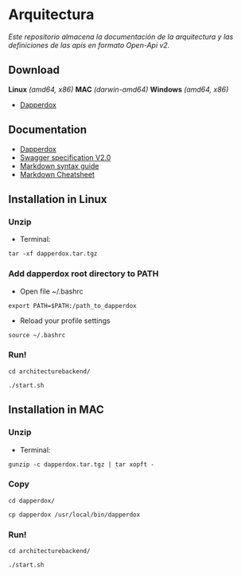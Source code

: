 Arquitectura
====

*Este repositorio almacena la documentación de la arquitectura y las definiciones de las apis en formato Open-Api v2.*

## Download
**Linux** *(amd64, x86)* **MAC** *(darwin-amd64)* **Windows** *(amd64, x86)*
 - [Dapperdox](http://dapperdox.io/download/downloads)


## Documentation

* [Dapperdox](http://dapperdox.io/docs/overview)
* [Swagger specification V2.0](https://swagger.io/docs/specification/2-0/basic-structure/)
* [Markdown syntax guide](https://confluence.atlassian.com/bitbucketserver/markdown-syntax-guide-776639995.html)
* [Markdown Cheatsheet](https://github.com/adam-p/markdown-here/wiki/Markdown-Cheatsheet)


Installation in Linux
---

### Unzip

- Terminal: 
```
tar -xf dapperdox.tar.tgz
```

### Add dapperdox root directory to PATH
- Open file ~/.bashrc
```
export PATH=$PATH:/path_to_dapperdox
```
- Reload your profile settings
```
source ~/.bashrc
```

### Run!

```
cd architecturebackend/

./start.sh
```

Installation in MAC
---

### Unzip

- Terminal: 

```
gunzip -c dapperdox.tar.tgz | tar xopft -
```

### Copy

```
cd dapperdox/

cp dapperdox /usr/local/bin/dapperdox
```

### Run!

```
cd architecturebackend/

./start.sh
```
